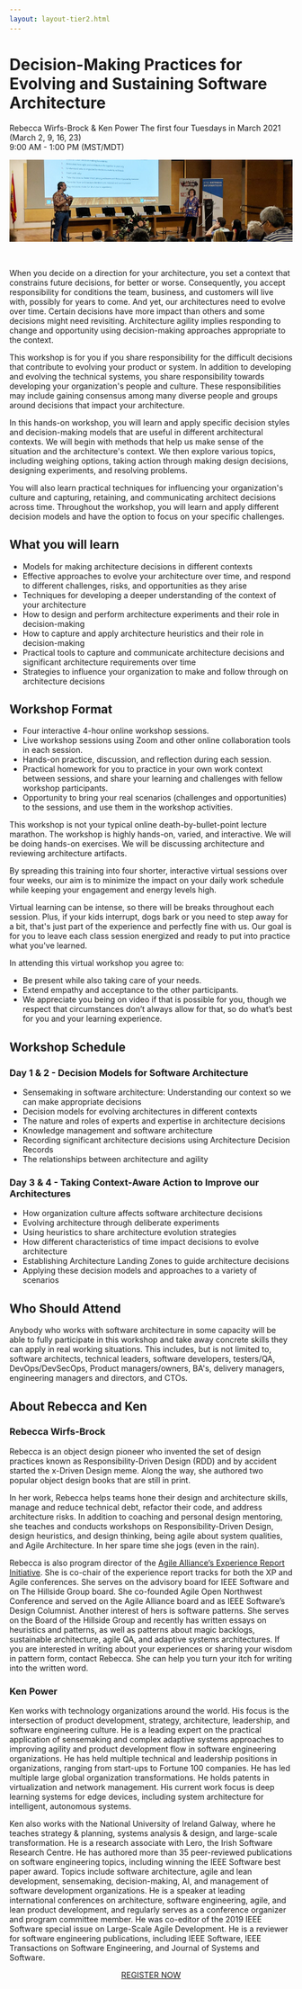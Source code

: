 ```yaml
---
layout: layout-tier2.html
---
```

<div class="container section workshop-single-page">
    <div class="row">
      <div class="col-xs-12 col-sm-2">
            <div class="speaker-container">
                <div class="co-workshop-img rebecca-and-ken no-hover"></div>
                </div>
            </div>
            <div class="col-xs-12 col-sm-8 content">
                <h1>Decision-Making Practices for Evolving and Sustaining Software Architecture</h1>
                <p><span class="speaker-name">Rebecca Wirfs-Brock &amp; Ken Power</span>
                <span class="duration">The first four Tuesdays in March 2021 (March 2, 9, 16, 23)<br>9:00 AM - 1:00 PM (MST/MDT)</span></p>
                 <img src="../img/workshop/Workshop-Rebecca-And-Ken-1.jpg" class="speaker--workshop-content-img" alt="" style="margin-bottom: 30px;"/>
                <p>When you decide on a direction for your architecture, you set a context that constrains future decisions, for better or worse. Consequently, you accept responsibility for conditions the team, business, and customers will live with, possibly for years to come. And yet, our architectures need to evolve over time. Certain decisions have more impact than others and some decisions might need revisiting. Architecture agility implies responding to change and opportunity using decision-making approaches appropriate to the context.</p>
                <p>This workshop is for you if you share responsibility for the difficult decisions that contribute to evolving your product or system. In addition to developing and evolving the technical systems, you share responsibility towards developing your organization's people and culture. These responsibilities may include gaining consensus among many diverse people and groups around decisions that impact your architecture.</p>
                <p>In this hands-on workshop, you will learn and apply specific decision styles and decision-making models that are useful in different architectural contexts. We will begin with methods that help us make sense of the situation and the architecture's context. We then explore various topics, including weighing options, taking action through making design decisions, designing experiments, and resolving problems.</p>
                <p>You will also learn practical techniques for influencing your organization's culture and capturing, retaining, and communicating architect decisions across time. Throughout the workshop, you will learn and apply different decision models and have the option to focus on your specific challenges.</p>
                <h2>What you will learn</h2>
                <ul>
                    <li>Models for making architecture decisions in different contexts</li>
                    <li>Effective approaches to evolve your architecture over time, and respond to different challenges, risks, and opportunities as they arise</li>
                    <li>Techniques for developing a deeper understanding of the context of your architecture</li>
                    <li>How to design and perform architecture experiments and their role in decision-making</li>
                    <li>How to capture and apply architecture heuristics and their role in decision-making</li>
                    <li>Practical tools to capture and communicate architecture decisions and significant architecture requirements over time</li>
                    <li>Strategies to influence your organization to make and follow through on architecture decisions</li>
                </ul>
                <h2>Workshop Format</h2>
                <ul>
                    <li>Four interactive 4-hour online workshop sessions.</li>
                    <li>Live workshop sessions using Zoom and other online collaboration tools in each session.</li>
                    <li>Hands-on practice, discussion, and reflection during each session.</li>
                    <li>Practical homework for you to practice in your own work context between sessions, and share your learning and challenges with fellow workshop participants.</li>
                    <li>Opportunity to bring your real scenarios (challenges and opportunities) to the sessions, and use them in the workshop activities.</li>
                </ul>
                <p>This workshop is not your typical online death-by-bullet-point lecture marathon. The workshop is highly hands-on, varied, and interactive. We will be doing hands-on exercises. We will be discussing architecture and reviewing architecture artifacts.</p>
                <p>By spreading this training into four shorter, interactive virtual sessions over four weeks, our aim is to minimize the impact on your daily work schedule while keeping your engagement and energy levels high.</p>
                <p>Virtual learning can be intense, so there will be breaks throughout each session. Plus, if your kids interrupt, dogs bark or you need to step away for a bit, that's just part of the experience and perfectly fine with us. Our goal is for you to leave each class session energized and ready to put into practice what you've learned.</p>
                <p>In attending this virtual workshop you agree to:</p>
                <ul>
                    <li>Be present while also taking care of your needs.</li>
                    <li>Extend empathy and acceptance to the other participants.</li>
                    <li>We appreciate you being on video if that is possible for you, though we respect that circumstances don’t always allow for that, so do what’s best for you and your learning experience.</li>
                </ul>
                <h2>Workshop Schedule</h2>
                <h3>Day 1 & 2 - Decision Models for Software Architecture</h3>
                <ul>
                    <li>Sensemaking in software architecture: Understanding our context so we can make appropriate decisions</li>
                    <li>Decision models for evolving architectures in different contexts</li>
                    <li>The nature and roles of experts and expertise in architecture decisions</li>
                    <li>Knowledge management and software architecture</li>
                    <li>Recording significant  architecture decisions using Architecture Decision Records</li>
                    <li>The relationships between architecture and agility</li>
                </ul>
                <h3>Day 3 & 4 - Taking Context-Aware Action to Improve our Architectures</h3>
                <ul>
                    <li>How organization culture affects software architecture decisions</li>
                    <li>Evolving architecture through deliberate experiments</li>
                    <li>Using heuristics to share architecture evolution strategies</li>
                    <li>How different characteristics of time impact decisions to evolve architecture</li>
                    <li>Establishing Architecture Landing Zones to guide architecture decisions</li>
                    <li>Applying these decision models and approaches to a variety of scenarios</li>
                </ul>
                <h2>Who Should Attend</h2>
                <p>Anybody who works with software architecture in some capacity will be able to fully participate in this workshop and take away concrete skills they can apply in real working situations. This includes, but is not limited to, software architects, technical leaders, software developers, testers/QA, DevOps/DevSecOps, Product managers/owners, BA's, delivery managers, engineering managers and directors, and CTOs.</p>
                <h2>About Rebecca and Ken</h2>
                <h3>Rebecca Wirfs-Brock</h3>
                <div class="speaker-img-in-content rebecca-wirfs-brock keep-color"></div>
                <p>Rebecca is an object design pioneer who invented the set of design practices known as Responsibility-Driven Design (RDD) and by accident started the x-Driven Design meme. Along the way, she authored two popular object design books that are still in print.</p>
                <p>In her work, Rebecca helps teams hone their design and architecture skills, manage and reduce technical debt, refactor their code, and address architecture risks. In addition to coaching and personal design mentoring, she teaches and conducts workshops on Responsibility-Driven Design, design heuristics, and design thinking, being agile about system qualities, and Agile Architecture. In her spare time she jogs (even in the rain).</p>
                <p>Rebecca is also program director of the <a href="http://www.agilealliance.org/programs/experience-report-program/">Agile Alliance’s Experience Report Initiative</a>. She is co-chair of the experience report tracks for both the XP and Agile conferences. She serves on the advisory board for IEEE Software and on The Hillside Group board. She co-founded Agile Open Northwest Conference and served on the Agile Alliance board and as IEEE Software’s Design Columnist. Another interest of hers is software patterns. She serves on the Board of the Hillside Group and recently has written essays on heuristics and patterns, as well as patterns about magic backlogs, sustainable architecture, agile QA, and adaptive systems architectures. If you are interested in writing about your experiences or sharing your wisdom in pattern form, contact Rebecca. She can help you turn your itch for writing into the written word.</p>
                <h3>Ken Power</h3>
                <div class="speaker-img-in-content ken-power keep-color"></div>
                <p>Ken works with technology organizations around the world. His focus is the intersection of product development, strategy, architecture, leadership, and software engineering culture. He is a leading expert on the practical application of sensemaking and complex adaptive systems approaches to improving agility and product development flow in software engineering organizations. He has held multiple technical and leadership positions in organizations, ranging from start-ups to Fortune 100 companies. He has led multiple large global organization transformations. He holds patents in virtualization and network management. His current work focus is deep learning systems for edge devices, including system architecture for intelligent, autonomous systems.</p>
                <p>Ken also works with the National University of Ireland Galway, where he teaches strategy & planning, systems analysis & design, and large-scale transformation. He is a research associate with Lero, the Irish Software Research Centre. He has authored more than 35 peer-reviewed publications on software engineering topics, including winning the IEEE Software best paper award. Topics include software architecture, agile and lean development, sensemaking, decision-making, AI, and management of software development organizations. He is a speaker at leading international conferences on architecture, software engineering, agile, and lean product development, and regularly serves as a conference organizer and program committee member. He was co-editor of the 2019 IEEE Software special issue on Large-Scale Agile Development. He is a reviewer for software engineering publications, including IEEE Software, IEEE Transactions on Software Engineering, and Journal of Systems and Software.</p>
                <div class="col-xs-12" align="center">
                    <a class="btn" href="https://ti.to/EDDD/explore-ddd-2021-spring-workshops">REGISTER NOW</a>
                </div>
            </div>
        </div>
    </div>
</div>